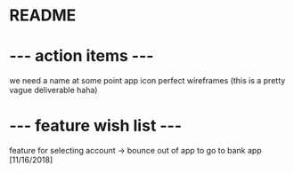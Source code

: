 # README

# --- action items ---
we need a name at some point
app icon
perfect wireframes (this is a pretty vague deliverable haha)

# --- feature wish list ---
feature for selecting account -> bounce out of app to go to bank app [11/16/2018]
